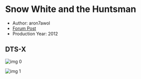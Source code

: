 # Snow White and the Huntsman

* Author: aron7awol
* [Forum Post](https://www.avsforum.com/threads/bass-eq-for-filtered-movies.2995212/post-56893620)
* Production Year: 2012

## DTS-X

![img 0](https://i.imgur.com/zoQKXmo.jpg)

![img 1](https://i.imgur.com/x1WKHdY.jpg)


